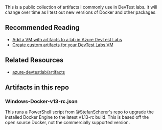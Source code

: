 This is a public collection of artifacts I commonly use in DevTest labs. It will change over time as I test out new versions of Docker and other packages.

## Recommended Reading

- [Add a VM with artifacts to a lab in Azure DevTest Labs](https://docs.microsoft.com/en-us/azure/devtest-lab/devtest-lab-add-vm-with-artifacts)
- [Create custom artifacts for your DevTest Labs VM](https://docs.microsoft.com/en-us/azure/devtest-lab/devtest-lab-artifact-author)

## Related Resources

- [azure-devtestlab/artifacts](https://github.com/Azure/azure-devtestlab/tree/master/Artifacts)

## Artifacts in this repo

### Windows-Docker-v13-rc.json
This runs a PowerShell script from [@StefanScherer's repo](https://github.com/StefanScherer/docker-windows-box/blob/master/swarm-mode/scripts/update-docker-rc.ps1) to upgrade the installed Docker Engine to the latest v1.13-rc build. This is based off the open source Docker, not the commercially supported version.

